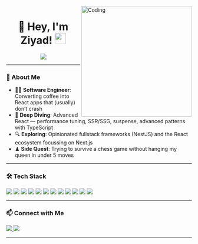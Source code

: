 <!-- New GIF on the right -->
<img align="right" alt="Coding" width="300" src="https://media.giphy.com/media/v1.Y2lkPTc5MGI3NjExdGlnbjhhbGtnYm5rbWdtdHBwYnVsaXR3c29ncjNpaHR2bHF2M2ZkcyZlcD12MV9naWZzX3NlYXJjaCZjdD1n/ZVik7pBtu9dNS/giphy.gif" />



<h1 align="center">
  👋 Hey, I'm Ziyad!
  <img src="https://media.giphy.com/media/hvRJCLFzcasrR4ia7z/giphy.gif" width="30">
</h1>

<p align="center">
  <a href="https://github.com/DenverCoder1/readme-typing-svg">
    <img src="https://readme-typing-svg.herokuapp.com?font=JetBrains+Mono&weight=600&size=26&pause=800&color=00C4B4&center=true&vCenter=true&width=600&height=50&lines=Software+Engineer;Turning+Ideas+into+Reality;Problem+Solver;Deep+Work+Advocate" />
  </a>
</p>

---

### 🚀 About Me
- 👨‍💻 **Software Engineer**: Converting coffee into React apps that (usually) don’t crash 
- 🧠 **Deep Diving**: Advanced React — performance tuning, SSR/SSG, suspense, advanced patterns with TypeScript   
- 🔍 **Exploring**: Opinionated fullstack frameworks (NestJS) and the React ecosystem focussing on Next.js
- ♟ **Side Quest**: Trying to survive a chess game without hanging my queen in under 5 moves 

---

### 🛠️ Tech Stack
<p align="left">
  <img src="https://img.shields.io/badge/HTML5-E34F26?style=flat-square&logo=html5&logoColor=white&height=30" />
  <img src="https://img.shields.io/badge/CSS3-1572B6?style=flat-square&logo=css3&logoColor=white&height=30" />
  <img src="https://img.shields.io/badge/JavaScript-F7DF1E?style=flat-square&logo=javascript&logoColor=black&height=30" />
  <img src="https://img.shields.io/badge/TypeScript-3178C6?style=flat-square&logo=typescript&logoColor=white&height=30" />
  <img src="https://img.shields.io/badge/React-20232A?style=flat-square&logo=react&logoColor=61DAFB&height=30" />
  <img src="https://img.shields.io/badge/Next.js-000000?style=flat-square&logo=next.js&logoColor=white&height=30" />
  <img src="https://img.shields.io/badge/Node.js-339933?style=flat-square&logo=node.js&logoColor=white&height=30" />
  <img src="https://img.shields.io/badge/Express-000000?style=flat-square&logo=express&logoColor=white&height=30" />
  <img src="https://img.shields.io/badge/MongoDB-47A248?style=flat-square&logo=mongodb&logoColor=white&height=30" />
  <img src="https://img.shields.io/badge/PostgreSQL-336791?style=flat-square&logo=postgresql&logoColor=white&height=30" />
  <img src="https://img.shields.io/badge/Git-F05032?style=flat-square&logo=git&logoColor=white&height=30" />
  <img src="https://img.shields.io/badge/Linux-FCC624?style=flat-square&logo=linux&logoColor=black&height=30" />
</p>

---

### 📫 Connect with Me
<p align="left">
  <a href="https://linkedin.com/in/ziyadhasen" target="_blank">
    <img src="https://img.shields.io/badge/LinkedIn-0077B5?style=flat-square&logo=linkedin&logoColor=white&height=30" />
  </a>
  <a href="https://t.me/yourtelegram" target="_blank">
    <img src="https://img.shields.io/badge/Telegram-26A5E4?style=flat-square&logo=telegram&logoColor=white&height=30" />
  </a>
</p>

---

